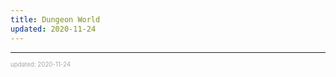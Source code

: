 ```yaml
---
title: Dungeon World
updated: 2020-11-24
---
```


---

<sup><sub><font color="#a6a6a6">updated: 2020-11-24</font></sub></sup>
